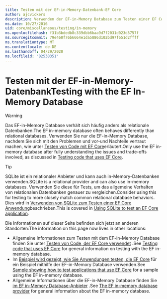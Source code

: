 ```yaml
---
title: Testen mit der EF-in-Memory-Datenbank-EF Core
author: ajcvickers
description: Verwenden der EF-in-Memory Database zum Testen einer EF Core-Anwendung
ms.date: 10/27/2016
uid: core/miscellaneous/testing/in-memory
ms.openlocfilehash: f31b3bdedb8c339dbb6baa9d7f2031d023d5757f
ms.sourcegitcommit: 79e460f76b6664e1da5886d102bd97f651d2ffff
ms.translationtype: MT
ms.contentlocale: de-DE
ms.lasthandoff: 04/29/2020
ms.locfileid: "82538351"
---
```

# <a name="testing-with-the-ef-in-memory-database"></a><span data-ttu-id="947eb-103">Testen mit der EF-in-Memory-Datenbank</span><span class="sxs-lookup"><span data-stu-id="947eb-103">Testing with the EF In-Memory Database</span></span>

> [!WARNING]
> <span data-ttu-id="947eb-104">Das EF-in-Memory Database verhält sich häufig anders als relationale Datenbanken.</span><span class="sxs-lookup"><span data-stu-id="947eb-104">The EF in-memory database often behaves differently than relational databases.</span></span>
> <span data-ttu-id="947eb-105">Verwenden Sie nur die EF-in-Memory Database, nachdem Sie sich mit den Problemen und vor-und Nachteile vertraut machen, wie unter [Testen von Code mit EF Core](xref:core/miscellaneous/testing/index)erläutert.</span><span class="sxs-lookup"><span data-stu-id="947eb-105">Only use the EF in-memory database after fully understanding the issues and trade-offs involved, as discussed in [Testing code that uses EF Core](xref:core/miscellaneous/testing/index).</span></span>  

> [!TIP]
> <span data-ttu-id="947eb-106">SQLite ist ein relationaler Anbieter und kann auch in-Memory-Datenbanken verwenden.</span><span class="sxs-lookup"><span data-stu-id="947eb-106">SQLite is a relational provider and can also use in-memory databases.</span></span>
> <span data-ttu-id="947eb-107">Verwenden Sie diese für Tests, um das allgemeine Verhalten von relationalen Datenbanken genauer zu vergleichen.</span><span class="sxs-lookup"><span data-stu-id="947eb-107">Consider using this for testing to more closely match common relational database behaviors.</span></span>
> <span data-ttu-id="947eb-108">Dies wird in [Verwenden von SQLite zum Testen einer EF Core Anwendung](xref:core/miscellaneous/testing/sqlite)beschrieben.</span><span class="sxs-lookup"><span data-stu-id="947eb-108">This is covered in [Using SQLite to test an EF Core application](xref:core/miscellaneous/testing/sqlite).</span></span>   

<span data-ttu-id="947eb-109">Die Informationen auf dieser Seite befinden sich jetzt an anderen Standorten:</span><span class="sxs-lookup"><span data-stu-id="947eb-109">The information on this page now lives in other locations:</span></span>
* <span data-ttu-id="947eb-110">Allgemeine Informationen zum Testen mit dem EF-in-Memory Database finden Sie unter [Testen von Code, der EF Core verwendet](xref:core/miscellaneous/testing/index) .</span><span class="sxs-lookup"><span data-stu-id="947eb-110">See [Testing code that uses EF Core](xref:core/miscellaneous/testing/index) for general information on testing with the EF in-memory database.</span></span>
* <span data-ttu-id="947eb-111">Im [Beispiel wird gezeigt, wie Sie Anwendungen testen, die EF Core](xref:core/miscellaneous/testing/testing-sample) für ein Beispiel mithilfe der EF-in-Memory Database verwenden.</span><span class="sxs-lookup"><span data-stu-id="947eb-111">See [Sample showing how to test applications that use EF Core](xref:core/miscellaneous/testing/testing-sample) for a sample using the EF in-memory database.</span></span>
* <span data-ttu-id="947eb-112">Allgemeine Informationen über die EF-in-Memory Database finden Sie [im EF in-Memory Database-Anbieter](xref:core/providers/in-memory/index) .</span><span class="sxs-lookup"><span data-stu-id="947eb-112">See [The EF in-memory database provider](xref:core/providers/in-memory/index) for general information about the EF in-memory database.</span></span>
